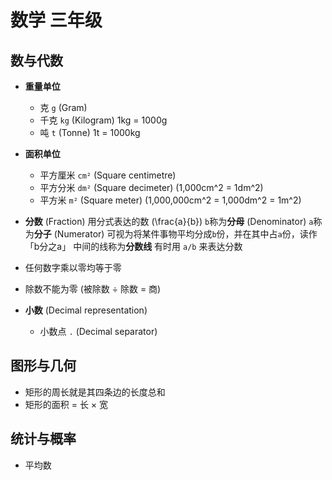 # 数学 三年级

## 数与代数

- **重量单位**
  - 克 `g` (Gram)
  - 千克 `kg`  (Kilogram) 1kg = 1000g
  - 吨 `t` (Tonne) 1t = 1000kg

- **面积单位**
  - 平方厘米 `cm²` (Square centimetre)
  - 平方分米 `dm²` (Square decimeter) \(1,000cm^2 = 1dm^2\)
  - 平方米 `m²` (Square meter) \(1,000,000cm^2 = 1,000dm^2 = 1m^2\)

- **分数** (Fraction)
用分式表达的数 \(\frac{a}{b}\)
`b`称为**分母** (Denominator)
`a`称为**分子** (Numerator)
可视为将某件事物平均分成`b`份，并在其中占`a`份，读作「b分之a」
中间的线称为**分数线**
有时用 `a/b` 来表达分数

- 任何数字乘以零均等于零
- 除数不能为零 (被除数 ÷ 除数 = 商)

- **小数** (Decimal representation)
  - 小数点 `.` (Decimal separator)

## 图形与几何

- 矩形的周长就是其四条边的长度总和
- 矩形的面积 = 长 × 宽

## 统计与概率

- 平均数
